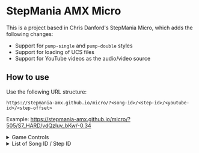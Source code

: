 # StepMania AMX Micro

This is a project based in Chris Danford's StepMania Micro, which adds the following changes:

- Support for `pump-single` and `pump-double` styles
- Support for loading of UCS files
- Support for YouTube videos as the audio/video source

## How to use

Use the following URL structure:

`https://stepmania-amx.github.io/micro/?<song-id>/<step-id>/<youtube-id>/<step-offset>`

Example: https://stepmania-amx.github.io/micro/?505/S7_HARD/vdQzIuv_bKw/-0.34

<details>
<summary>Game Controls</summary>
<dl>
	<dt>Z, Q, S, E, C</dt>
	<dd>Pads (Player 1)</dd>
	<dt>1, 7, 5, 9, 3 (Numeric Pad)</dt>
	<dd>Pads (Player 2)</dd>
	<dt>F5</dt>
	<dd>Reload</dd>
	<dt>F8 (or touch the receptors)</dt>
	<dd>AutoPlay</dd>
	<dt>F6</dt>
	<dd>AutoSync</dd>
	<dt>F11, F12</dt>
	<dd>Adjust Offset</dd>
	<dt>1 to 8 (Regular Pad)</dt>
	<dd>Change Speed</dd>
	<dt>Ctrl + Number</dt>
	<dd>Change Speed (-0.5)</dd>
	<dt>Alt + Number</dt>
	<dd>Change Speed (-0.25)</dd>
	<dt>Ctrl + Alt + Number</dt>
	<dd>Change Speed (-0.75)</dd>
</dl>
</details>

<details>
<summary>List of Song ID / Step ID</summary>
<pre>
1001/D14_14
1001/D18_18
1001/D22_22
1001/DP3_FREESTYLE
1001/S12_12
1001/S20_20
1001/S3_MP
1001/S7_7
1001/SP2_NORMAL
1002/D17_17
1002/D24_24
1002/D8_8
1002/DP50_99
1002/S10_10
1002/S15_15
1002/S18_18
1002/S21_21
1002/S23_23
1002/S4_4
1002/S6_6
1002/S8_8
1008/D18_18
1008/DP4_4
1008/S17_17
1008/S18_18
1008/S19_19
1008/S2_2
1008/S7_7
1008/S8_8
1008/SP2_2
101/D10_FREESTYLE
101/D17_HP
101/S15_CRAZY
101/S18_NIMGO
101/S8_HARD
1013/D13_13
1013/D20_20
1013/DP5_FREESTYLE
1013/S11_11
1013/S16_16
1013/S18_18
1013/S19
1013/S4_4
1013/S7_7
1017/D22_22
1017/D25_25
1017/DP3_FREESTYLE
1017/S19_19
1017/S21_21
1017/S23_23
1018/D18_18
1018/D9_9
1018/S16_16
1018/S3_MP
1018/S5_5
1018/S8_8
102/D15_NIGHTMARE
102/D18_HP
102/D8_FREESTYLE
102/S15_CRAZY
102/S18_NIMGO
102/S7_HARD
1022/D12_12
1022/D15_15
1022/D18_18
1022/S10_10
1022/S18_18
1022/S4_4
1022/S7_7
1022/SP1_NORMAL
1023/D10_10
1023/D20_20
1023/DP2_JKD
1023/S18_18
1023/S22_22
1023/S9_9
1024/D17_17
1024/DP4_4
1024/S16_16
1024/S17_TURN
1024/S3_3
1024/S5_5
1024/SP5_5
1025/D21_21
1025/D9_9
1025/S17_CRAZY
1025/S19_19
1025/S4_4
1025/S6_6
1025/S9_9
1026/D10_10
1026/D18_18
1026/DP1_JKD
1026/S17_17
1026/S3_3
1026/S6_6
1026/S8_8
1027/D11_11
1027/D20_20
1027/DP3_FREESTYLE
1027/S10_10
1027/S17_17
1027/S4_4
1027/S7_7
1028/D15_15
1028/D19_19
1028/D20_20
1028/DP3_JKD
1028/S12_12
1028/S15_15
1028/S19_19
1028/S21_21
1028/S3_3
1028/S7_7
1031/D13_13
1031/D19_19
1031/S12_12
1031/S18_18
1033/S19_19
1033/S8_8
1034/S11_11
1034/S18_18
1035/S18_18
1035/S21_21
1037/S17_17
1039/D19_19
1039/S20_20
1042/D16_16
1042/S16_16
1042/S7_7
1043/D18_18
1043/S17_17
1044/S15_15
1044/S21_21
1048/D17_17
1048/S16_16
1049/D16_16
1049/S17_17
1050/D19_19
1050/S20_20
1051/D17_17
1051/S13_13
1051/S20_20
1052/D21_21
1052/S19_19
1052/S8_8
1053/D14_14
1053/D21_21
1053/S14_14
1053/SP15_15
1054/D13_13
1054/S20_20
1055/D10_10
1055/D17_17
1055/S16_16
1055/S6_6
1055/S9_9
1056/D17_17
1056/S18_18
1057/D20_20
1057/S16_16
1057/S18_18
1058/D16_16
1058/S14_14
1058/S20_20
1059/D19_19
1059/S15_15
1060/D17_17
1060/S16_16
1061/D18_18
1061/S16_16
1061/S8_8
1062/D19_19
1062/S13_13
1062/S21_21
1062/S23_23
1063/D22_22
1063/S16_16
1063/S8_8
1064/D18_18
1064/D20_20
1064/S15_15
1064/S9_9
1065/D16_16
1065/S18_18
109/D14_HP
109/D4_FREESTYLE
109/S12_CRAZY
109/S2_2
109/S4_HARD
109/S5_5
1094/D18_18
1094/D9
1094/DP50_2PEOPLE
1094/S16
1094/S2_EASY
1094/S4
1094/S7_HARD
1095/D14
1095/D23_NIGHTMARE
1095/S13_HARD
1095/S19_CRAZY
1095/S22_HYPERCRAZY
1096/D15_NIGHTMARE
1096/D5
1096/S13_CRAZY
1096/S2_EASY
1096/S4_NORMAL
1096/S6_HARD
1101/D20_20
1101/D24_WF
1101/D26_SS
1101/S12_MP3
1101/S18_18
1101/S22_22
1101/S23_WF
1101/S4_MP
1101/S7_MP2
1102/D12_ESC
1102/D19_19
1102/D21_WINDFORCE
1102/DP3_JKD
1102/S11_11
1102/S18_18
1102/SP2_JKD
1103/D15_ESC
1103/D4_4
1103/DP2_JKD
1103/S14_JKD
1103/S17_AHGOO
1103/S3_3
1103/S6_6
1103/S8_MP
1103/SP4_XQOLOPX
1104/D13_13
1104/D19_19
1104/D22_22
1104/D23_NIGHTMARE
1104/DP50_50
1104/S11_11
1104/S17_17
1104/S20_ANOTHER
1104/S4_4
1104/S7_7
1105/D17_17
1105/D7_7
1105/DP3_JKD
1105/S13_TINY
1105/S16_ANOTHER
1105/S3_3
1105/S6_6
1105/S8_MP
1105/SP2_XQOLOPX
1106/D12_12
1106/D18_18
1106/D20_20
1106/DP3_JKD
1106/DP50_50
1106/S10_10
1106/S16_16
1106/S18_18
1106/S20_20
1106/S4_4
1106/S7_7
1106/SP2_XQOLOPX
1107/D18_18
1107/D4_4
1107/DP3_XQOLOPX
1107/DP50_CO-OP
1107/S17_17
1107/S1_MP
1107/S20_BEEP
1107/S5_5
1107/S8_8
1107/SP2_XQOLOPX
1114/D15_WF
1114/D23_NIGHTMARE
1114/D9_9
1114/DP4_4
1114/DP50_50
1114/S14_SS
1114/S16_ANOTHER
1114/S4_4
1114/S6_6
1114/S8_8
1114/SP1_JKD
1117/D16_SS
1117/D5_5
1117/DP4_JKD
1117/S16_JKD
1117/S4_4
1117/S7_7
1117/S9_MP
1118/D10_10
1118/D18_18
1118/DP3_JKD
1118/S18_SS
1118/S4_MP
1118/S6_6
1118/S8_8
1119/D17_17
1119/D26_26
1119/S11_MP3
1119/S17_17
1119/S23_23
1119/S24_24
1119/S4_MP
1119/S6_MP2
112/D16_NIGHTMARE
112/D17_ANOTHERFREESTYLE
112/D22_NIGHTMARE
112/D6_FREESTYLE
112/S15_CRAZY
112/S3_NORMAL
112/S5_HARD
112/S8_MP
1120/D20_SS
1120/D23_NIGHTMARE
1120/S12_12
1120/S17_HP
1120/S20_WF
1120/S3_3
1120/S7_7
1121/D12_ESC
1121/D20_SS
1121/D23_23
1121/S18_AHGOO
1121/S22_EXC
1121/S4_4
1121/S7_7
1121/S9_9
1121/SP2_JKD
1122/D18_HP
1122/D23_NEW
1122/D9_9
1122/DP6_XQOLOPX
1122/S11_11
1122/S17_ESC
1122/S22_EXC
1122/S4_4
1122/S7_7
1122/SP1_JKD
1123/D17_SS
1123/D9_9
1123/S17_WF
1123/S18_HP
1123/S4_4
1123/S6_6
1123/S8_8
1123/SP2_JKD
1124/D13_13
1124/D21_21
1124/DP50_50
1124/S12_12
1124/S20_20
1124/S4_MP
1124/S6_6
1124/S9_9
1125/D11_DOUBLE
1125/D20_ESC
1125/DP6_XQOLOPX
1125/S17_CRAZY
1125/S3_NORMAL
1125/S6_HARD
1125/S9_VERYHARD
1125/SP2_NORMAL
1126/D10
1126/D18_NIGHTMARE
1126/DP3_FREESTYLE
1126/S17_CRAEASY
1126/S20
1126/S3_3
1126/S5_5
1126/S9_HARD
1126/SP2_NORMAL
1127/D12
1127/D17_ANOTHER
1127/DP3_FREESTYLE
1127/S16_ESC
1127/S4_4
1127/S6_6
1127/S9_HARD
1127/SP1_NORMAL
1128/D13_BPM
1128/D19_19
1128/D24_ESC
1128/DP3_FREESTYLE
1128/S10_BPM
1128/S18_GGG
1128/S20_BPM
1128/S4_4
1128/S7_7
1128/SP2_NORMAL
1131/D20_HP
1131/D27_NIGHTMARE
1131/S15
1131/S20_NORMAL
1131/S25_CRAZY
1132/D18_NIGHTMARE
1132/S19_CRAZY
1135/D15_WDQBPM
1135/D18_HP
1135/S18_TINY
1140/D19_WF
1140/S19_AHGOO
1141/D18_TINY
1141/S17_WF
1142/D22_LV22
1142/S22_SS
1145/D15_15
1145/S14_CRAZY
1146/D20_HP
1146/S21_21
1147/D19_WF
1147/S18_SS
1148/D17_SS
1148/S18_WF
1149/D18_WF
1149/S16_SS
1152/D16_NIGHTMARE
1152/D22_NIGHTMARE
1152/S10_HARD
1152/S17_TEST
1152/S3_3
1152/S6_6
1152/SP2_NORMAL
1153/D16_LV16
1153/S13_LV13
1153/S20_LV20
1154/D10_LV10
1154/D17_LV17
1154/S17_LV17
1154/S9_LV9
1159/D11_DOUBLE
1159/D17_NIGHTMARE
1159/DP4_SANG
1159/S15_CRAZY
1159/S2_2
1159/S5_5
1159/S9_HARD
1159/SP3_SANG
1160/D10_DOUBLE
1160/D15_LV15
1160/S16_CRAZY
1160/S8_HARD
1201/D13_13
1201/D18_18
1201/S16_16
1201/S3
1201/S5
1201/S9
1202/D17_17
1202/D9_9
1202/S16_16
1202/S3
1202/S6
1202/S9
1206/D12_12
1206/D18_18
1206/S11
1206/S16_16
1206/S3
1206/S6
1208/D10_10
1208/D16_16
1208/D18_18
1208/S15_15
1208/S18_18
1208/S3
1208/S5
1208/S9
1209/D13_13
1209/DP50_50
1209/S1
1209/S13_13
1209/S3
1209/S5
1212/D16_16
1212/D23_EXC
1212/S11
1212/S21_21
1212/S4
1212/S7
1218/D18_18
1218/D4_4
1218/S16_16
1218/S2
1218/S5
1218/S9
1219/D10_10
1219/D15_15
1219/DP50_50
1219/S16_16
1219/S3
1219/S6
1219/S9
1221/D18_NEW
1221/DP50_50
1221/S11
1221/S17_17
1221/S3
1221/S7
1222/D10_10
1222/D16_16
1222/S17_17
1222/S3
1222/S7
1222/S9
1225/D12_12
1225/D18_18
1225/S11
1225/S17_17
1225/S2
1225/S6
1226/D11_11
1226/DP50_50
1226/S17_17
1226/S2
1226/S7
1226/S9
1228/D22_22
1228/D24_24
1228/S19_19
1228/S21_21
1228/S22_HP
1230/D17_17
1230/D5_5
1230/S15_15
1230/S2
1230/S5
1230/S9
1235/D18_18
1235/D9_9
1235/S17_17
1235/S4
1235/S7
1235/S9
1236/D12_12
1236/D18_18
1236/DP50_50
1236/S14_14
1236/S3
1236/S5
1236/S9
1237/D10_10
1237/D16_16
1237/DP50_50
1237/S15_15
1237/S17_17
1237/S2
1237/S5
1237/S8
1240/D16_16
1240/D19_19
1240/S18_18
1240/S23_23
1241/D14_14
1241/D21_21
1241/D23_EXC
1241/S12
1241/S15_15
1241/S19_19
1241/S3
1241/S5
1301/D18_18
1301/D20_EXC
1301/D9_9
1301/DP50_50
1301/S16_16
1301/S19_S19
1301/S2_2
1301/S7_7
1301/S9_9
1302/D16
1302/D4_4
1302/S14_14
1302/S17_CONRAD
1302/S2_2
1302/S4_4
1302/S6_6
1303/D12_12
1303/D17_17
1303/D22_22
1303/D24_EXC
1303/S10_10
1303/S16_16
1303/S20_20
1303/S4_4
1303/S7_7
1304/D11_11
1304/D18_18
1304/D20_EXC
1304/S17_17
1304/S5_5
1304/S9_9
1305/D13_13
1305/D16_NM_F
1305/D23_D23
1305/DP50_50
1305/S10_10
1305/S17_17
1305/S19_19
1305/S22_S22
1305/S4_4
1305/S7_7
1306/D15_15
1306/D17_17
1306/D19_19
1306/D23_23
1306/D25_25
1306/DP50_50
1306/S15_15
1306/S19_19
1306/S23_23
1306/S9_9
1307/D16_16
1307/D20_EXC
1307/D24_24
1307/D8_8
1307/DP50_50
1307/S12_12
1307/S18_S18
1307/S20_20
1307/S22_22
1307/S6_6
1308/D13_13
1308/D15_15
1308/D20_20
1308/S11_11
1308/S17_17
1308/S21_21
1308/S8_8
1309/D12_12
1309/D22_22
1309/D24_24
1309/DP50_50
1309/S10_10
1309/S17_17
1309/S23_23
1310/D12_12
1310/D16_NEW
1310/D19_19
1310/S10_10
1310/S15_NEW
1310/S17_17
1310/S3_3
1310/S6_6
1311/D11_11
1311/D20_20
1311/S10_10
1311/S19_19
1311/S4_4
1311/S7_7
1312/D11_11
1312/D18_NEW
1312/D19_19
1312/S18_18
1312/S4_4
1312/S7_7
1312/S9_9
1313/D17_17
1313/D4_4
1313/DP3_3
1313/S17_17
1313/S18_18
1313/S3_3
1313/S6_6
1313/S8_8
1314/D11_11
1314/D20_20
1314/D23_23
1314/DP50_50
1314/S10_10
1314/S16_BME94
1314/S20_20
1314/S4_4
1314/S7_7
1315/D17_17
1315/D8_8
1315/DP4_4
1315/S15_15
1315/S2_2
1315/S4_4
1315/S6_6
1315/SP3_3
1316/D13_13
1316/D4_4
1316/DP3_3
1316/S14_14
1316/S1_1
1316/S3_3
1316/S5_5
1316/SP2_2
1317/D15_15
1317/D5_5
1317/DP4_4
1317/S15_15
1317/S2_2
1317/S4_4
1317/S7_7
1317/SP2_2
1318/D13_13
1318/D5_5
1318/DP4_4
1318/S15_15
1318/S2_2
1318/S4_4
1318/S6_6
1318/SP3_3
1319/D16_16
1319/D5_5
1319/DP5_5
1319/S15_15
1319/S2_2
1319/S4_4
1319/S6_6
1319/SP3_3
1320/D13_13
1320/D5_5
1320/DP4_4
1320/S14_14
1320/S16_16
1320/S4_4
1320/S7_7
1320/S9_9
1320/SP2_2
1321/D17_17
1321/D5_5
1321/DP5_5
1321/S14_14
1321/S3_3
1321/S5_5
1321/S8_8
1321/SP1_1
1322/D15_15
1322/D5_5
1322/DP5_5
1322/S15_15
1322/S2_2
1322/S4_4
1322/S6_6
1322/SP2_2
1323/D16_16
1323/D4_4
1323/DP6_6
1323/S15_15
1323/S1_1
1323/S3_3
1323/S5_5
1323/SP3_3
1325/D15_15
1325/D5_5
1325/DP5_5
1325/S15_15
1325/S2_2
1325/S4_4
1325/S7_7
1325/SP3_3
1326/D17_17
1326/D5_5
1326/S17_17
1326/S4_4
1326/S6_6
1326/S8_8
1327/D15_15
1327/D5_5
1327/DP4_4
1327/DP50_50
1327/S16_16
1327/S4_4
1327/S6_6
1327/S8_8
1327/SP2_2
1328/D16_16
1328/D5_5
1328/DP6_6
1328/S15_15
1328/S4_4
1328/S7_7
1328/S9_9
1328/SP3_3
1329/D10_10
1329/D16_16
1329/S15_15
1329/S4_4
1329/S7_7
1329/S9_9
1330/D16_16
1330/D5_5
1330/S14_14
1330/S2_2
1330/S4_4
1330/S7_7
1331/D16_16
1331/D5_5
1331/S14_14
1331/S2_2
1331/S5_5
1331/S8_8
1332/D14_14
1332/D7_7
1332/S13_13
1332/S3_3
1332/S6_6
1332/S8_8
1333/D12_12
1333/D18_18
1333/S16_16
1333/S4_4
1333/S7_7
1333/S9_9
1334/D14_14
1334/D4_4
1334/S13_13
1334/S3_3
1334/S5_5
1334/S8_8
1335/D15_15
1335/D4_4
1335/S15_15
1335/S1_1
1335/S4_4
1335/S6_6
1336/D4_4
1336/D9_9
1336/S1_1
1336/S3_3
1336/S5_5
1336/S8_8
1337/D4_4
1337/D9_9
1337/S10_10
1337/S13_13
1337/S1_1
1337/S3_3
1337/S6_6
1337/S8_8
1338/D10_10
1338/D20_20
1338/S10_10
1338/S18_18
1338/S21_21
1338/S4_4
1338/S7_7
1339/D14_14
1339/D18_18
1339/D24_24
1339/S13_13
1339/S17_17
1339/S21_21
1339/S8_8
1340/D18_EXC
1340/D9_EXC
1340/DP50_EXC
1340/S14_EXC
1340/S17_EXC
1340/S4_EXC
1340/S6_EXC
1340/S9_EXC
1341/D12_EXC
1341/D5_EXC
1341/S13_EXC
1341/S1_EXC
1341/S3_EXC
1341/S5_EXC
1341/S8_NIMGO
1390/D13_D13
1390/D19_D19
1390/D23_D23
1390/S12_S12
1390/S16_S16
1390/S21_S21
13A0/D17_17
13A0/S17_17
13A1/D18_18
13A1/S16_16
13A2/D20_20
13A2/S20_20
13A3/D24_24
13A3/S19_19
13C0/D17_17
13C0/S15_15
13C1/D14_14
13C1/S18_18
13C2/D16_16
13C2/S17_17
13C3/D15_15
13C3/S17_17
13C4/D16_16
13C4/S15_15
13C5/D16_16
13C5/S16_16
13E0/D16_16
13E0/S18_18
13E1/D18_18
13E1/S17_17
13E2/D21_21
13E2/S21_21
13E3/D21
13E3/S18
13E4/D16_16
13E4/S18_18
13E5/D17_17
13E5/S17_17
1401/D12_EXC12
1401/D20_EXC20
1401/DP4_KAZEMURA
1401/DP50_EXC50
1401/S11_EXC11
1401/S16_EXC16
1401/S18_EXC18
1401/S4_EXC4
1401/S7_EXC7
1402/D12_CONRAD
1402/D15_CONRAD
1402/D19_CONRAD
1402/S10_CONRAD
1402/S14_CONRAD
1402/S18_CONRAD
1402/S7_CONRAD
1403/D12_HP12
1403/D19_HP19
1403/DP3_EDWINNERS
1403/DP50_HP50
1403/S17_HP17
1403/S3_HP3
1403/S7_HP7
1403/S9_HP9
1404/D10_ENVYTIC
1404/D16_NIMGO
1404/DP2_FELIXOR
1404/S15_NIMGO
1404/S4_ENVYTIC
1404/S8_ENVYTIC
1405/D17_EXC
1405/D23_EXC23
1405/D25_MINAMI25
1405/DP50_EXC50
1405/DP5_IMBA
1405/S18_NIMGO18
1405/S21_MINAMI21
1405/S23_CON23
1405/S9_EXC9
1406/D12_HP
1406/D20_HP
1406/DP4_FELIXOR
1406/S10_HP
1406/S18_HP
1406/S4_HP
1406/S7_HP
1407/D10_EXC10
1407/D17_ALEXROSE
1407/D20_EXC20
1407/DP3_CASHEW
1407/S10_EXC10
1407/S16_EXC16
1407/S18_EXC18
1407/S4_EXC4
1407/S7_EXC7
1408/D10_HP
1408/D19_HP
1408/D24_EXC
1408/DP3_KAZEMURA
1408/S18_HP
1408/S22_NIMGO
1408/S4_HP
1408/S6_HP
1408/S9_HP
1409/D12_CONRAD
1409/D20_NIMGO
1409/S12_CONRAD
1409/S17_NIMGO
1409/S19_NIMGO
1409/S7_CONRAD
1410/D19_EXC19
1410/D23_EXC23
1410/D9_EXC9
1410/DP4_KAZEMURA
1410/S11_EXC11
1410/S16_EXC16
1410/S19_CON19
1410/S4_EXC4
1410/S7_EXC7
1411/D18_EXC
1411/D5_EXC
1411/DP4_D_AAN
1411/S17_EXC
1411/S18_EXC
1411/S4_EXC
1411/S6_NIMGO
1411/S9_EXC
1412/D13_HP
1412/D19_HP
1412/DP3_KAZEMURA
1412/S11_HP
1412/S16_HP
1412/S18_HP
1412/S4_HP
1412/S7_HP
1413/D16_ENVY16
1413/D18_CONRAD
1413/D8_ENVY8
1413/DP3_KAZEMURA
1413/S10_ENVY10
1413/S15_ENVY15
1413/S17_CONRAD
1413/S3_ENVY3
1413/S5_ENVY5
1414/D16_ENVYTIC
1414/D7_ENVYTIC
1414/S16_ENVYTIC
1414/S20_ENVYTIC
1414/S5_ENVYTIC
1415/D11_EXC11
1415/D18_ALEXROSE
1415/D20_EXC20
1415/S10_EXC10
1415/S17_MIKEFS
1415/S18_EXC18
1415/S4_EXC4
1415/S7_EXC7
1416/D12_ENVYTIC
1416/D20_EXC
1416/S11_ENVYTIC
1416/S18_EXC
1416/S6_ENVYTIC
1417/D12_CON12
1417/D19_MINAMI19
1417/D20_CASHEW
1417/D22_FEFEFEMZ
1417/S10_MINAMI10
1417/S15_MINAMI15
1417/S17_MINAMI17
1417/S20_Z_AL
1418/D16_NIMGO
1418/D5_ENVYTIC
1418/S15_NIMGO
1418/S3_ENVYTIC
1418/S6_ENVYTIC
1419/D11_EXC11
1419/D16_HUCAR
1419/D18_EXC
1419/D21_EXC21
1419/DP2_KAZEMURA
1419/DP50_EXC50
1419/S10_EXC10
1419/S14_VENTUS91
1419/S16_EXC16
1419/S19_EXC19
1419/S4_EXC4
1419/S7_EXC7
1420/D10_ENVYTIC
1420/D15_BANNIE
1420/D19_BANNIE
1420/DP4_Z_AL
1420/S14_BANNIE
1420/S17_BANNIE
1420/S4_BANNIE
1420/S6_BANNIE
1420/S8_BANNIE
1421/D12_HP12
1421/D20_HP20
1421/D21_EXC21
1421/DP20_CODEARK2
1421/DP4_EDWINNERS
1421/DP50_EXC50
1421/S18_HP18
1421/S4_HP4
1421/S6_HP6
1421/S8_HP8
1422/D12_NIMGO
1422/D19_NIMGO
1422/D23_NIMGO
1422/S13_NIMGO
1422/S18_NIMGO
1422/S21_NIMGO
1422/S9_NIMGO
1423/D18_NIMGO
1423/D4_ENVYTIC
1423/S17_NIMGO
1423/S2_ENVYTIC
1423/S8_ENVYTIC
1424/D21_ZELLLOOO
1424/D25_WINDFORCE
1424/D27_WINDFORCE
1424/DP3_HUCAR
1424/S16_IMBA
1424/S17_DAEGUOSU
1424/S20_EXC
1424/S23_WINDFORCE
1424/S25_WINDFORCE
1425/D11_ENVYTIC
1425/D17_NIMGO
1425/D20_NIMGO
1425/D7_ENVYTIC
1425/DP5_Z_AL
1425/S10_NIMGO
1425/S15_ENVYTIC
1425/S18_NIMGO
1425/S19_ENVYTIC
1425/S1_NIMGO
1425/S3_ENVYTIC
1425/S6_ENVYTIC
1426/D13_HP13
1426/D19_HP19
1426/DP4_KAZEMURA
1426/S11_HP11
1426/S16_HP16
1426/S19_NIMGO
1426/S4_HP4
1426/S6_HP6
1427/D12_EXC
1427/D20_EXC
1427/D24_NIMGO
1427/DP4_Z_AL
1427/S10_EXC
1427/S15_EXC
1427/S19_EXC
1427/S7_EXC
1428/D10_NIMGO
1428/D18_NIMGO
1428/DP3_CASHEW
1428/S12_NIMGO
1428/S17_NIMGO
1428/S20_NIMGO
1428/S3_NIMGO
1428/S5_NIMGO
1428/S8_NIMGO
1429/D10_AP10
1429/D13_IMBA
1429/D18_AP18
1429/D22_EXC22
1429/DP3_KAZEMURA
1429/S10_AP10
1429/S16_STACCATO
1429/S17_AP17
1429/S7_AP7
1430/D10_NIMGO
1430/D16_NIMGO
1430/D20_NIMGO
1430/DP3_UYAB
1430/S15_NIMGO
1430/S19_NIMGO
1430/S3_NIMGO
1430/S5_NIMGO
1430/S8_NIMGO
1431/D11_NIMGO
1431/D17_NIMGO
1431/D22_NIMGO
1431/DP4_UYAB
1431/S16_NIMGO
1431/S20_NIMGO
1431/S9_NIMGO
1433/D12_EXC
1433/D20_EXC
1433/S11_EXC
1433/S16_EXC
1433/S19_EXC
1433/S7_NIMGO
1434/D10_EXC
1434/D16_EXC
1434/S16_EXC
1434/S6_EXC
1434/S9_EXC
1435/D14_AYAPPING
1435/D6_AYAPPING
1435/S14_AYAPPING
1435/S1_AYAPPING
1435/S3_AYAPPING
1435/S6_AYAPPING
1436/D12_EXC12
1436/D19_STACCATO
1436/D23_EXC23
1436/DP5_KAZEMURA
1436/S12_12
1436/S18_FELIXOR
1436/S21_EXC21
1436/S8_EXC8
1437/D11_HP11
1437/D15_HP15
1437/D4_HP4
1437/DP50_HP50
1437/S14_HP14
1437/S3_HP3
1437/S5_HP5
1437/S8_HP8
1438/D15_EXC15
1438/D5_EXC5
1438/DP5_IMBA
1438/S15_EXC15
1438/S2_EXC2
1438/S4_EXC4
1438/S6_EXC6
1439/D16_AP16
1439/D5_AP5
1439/DP3_Z_AL
1439/S15_AP15
1439/S17_NIMGO
1439/S2_AP2
1439/S4_AP4
1439/S7_AP7
1440/D15_EXC
1440/D5_EXC
1440/DP4_KAZEMURA
1440/S15_EXC
1440/S3_EXC
1440/S6_EXC
1440/S9_EXC
1441/D17_NIMGO17
1441/D8_NIMGO8
1441/DP3_HUCAR
1441/S16_NIMGO16
1441/S4_NIMGO4
1441/S6_NIMGO6
1441/S9_NIMGO9
1442/D16_HP16
1442/D6_EXC6
1442/DP4_Z_AL
1442/S16_EXC16
1442/S2_EXC2
1442/S4_EXC4
1442/S7_EXC7
1443/D14_NIMGO
1443/D6_AYAPPING
1443/DP3_CASHEW
1443/S14_AYAPPING
1443/S2_AYAPPING
1443/S3_AYAPPING
1443/S5_AYAPPING
1444/D16_AP16
1444/D6_AP6
1444/DP2_KAZEMURA
1444/S15_AP15
1444/S2_AP2
1444/S4_AP4
1444/S6_AP6
1445/D15_CON15
1445/D5_CON5
1445/DP4_HUCAR
1445/S14_CON14
1445/S2_CON2
1445/S4_CON4
1445/S6_CON6
1446/D16_EXC16
1446/D5_EXC5
1446/DP3_UYAB
1446/S15_EXC15
1446/S17_EXC17
1446/S4_EXC4
1446/S6_EXC6
1446/S8_EXC8
1447/D17_EXC17
1447/D7_EXC7
1447/DP3_CASHEW
1447/DP50_EXC50
1447/S16_EXC16
1447/S4_EXC4
1447/S6_EXC6
1447/S9_EXC9
1448/D14_EXC14
1448/D5_CON5
1448/DP15_CON15
1448/DP4_UYAB
1448/DP50_EXC50
1448/S14_EXC14
1448/S2_CON2
1448/S3_CON3
1448/S5_CON5
1448/SP15_CON15
1449/D17_EXC17
1449/D22_EXC22
1449/D6_EXC6
1449/S15_EXC15
1449/S19_EXC19
1449/S3_EXC3
1449/S5_EXC5
1449/S8_EXC8
1450/D11_AP11
1450/D18_AP18
1450/S10_AP10
1450/S16_AP16
1450/S3_AP3
1450/S7_AP7
1451/D19_EXC19
1451/D5_EXC5
1451/DP3_KAZEMURA
1451/DP50_EXC50
1451/S18_EXC18
1451/S4_EXC4
1451/S6_EXC6
1451/S8_EXC8
1452/D16_CON16
1452/D5_CON5
1452/DP3_HUCAR
1452/S15_CON15
1452/S1_CON1
1452/S3_CON3
1452/S5_CON5
1453/D12_CONRAD
1453/D19_CONRAD
1453/D22_ZELLLOOO
1453/D23_PACODO
1453/D24_NEXXTPOKE
1453/DP3_UYAB
1453/S11_CONRAD
1453/S17_CONRAD
1453/S19_CONRAD
1453/S21_KAIMARUZD
1453/S7_CONRAD
1454/D12_HP12
1454/D18_HP18
1454/DP3_FELIXOR
1454/S11_HP11
1454/S17_HP17
1454/S3_HP3
1454/S6_HP6
1457/D10_AP10
1457/D16_AP16
1457/D18_KAZEMURA
1457/DP2_KAZEMURA
1457/S15_AP15
1457/S16_MIURAARAN
1457/S3_AP3
1457/S6_AP6
1457/S8_AP8
1458/D15_MINAMI
1458/D6_ENVYTIC
1458/DP3_KAZEMURA
1458/S14_MINAMI
1458/S17_NIMGO
1458/S3_ENVYTIC
1458/S6_ENVYTIC
1459/D16_MOONFLOWER
1459/D19_AP19
1459/D21_XBUIRAIX
1459/D7_AP7
1459/DP3_UYAB
1459/S10_AP10
1459/S18_AP18
1459/S21_NEXXTPOKE
1459/S4_AP4
1459/S7_AP7
1460/D11_ENVY11
1460/D18_WF18
1460/DP2_HUCAR
1460/S11_ENVY11
1460/S17_WF17
1460/S6_ENVY6
1461/D18_NIMGO
1461/D6_ENVYTIC
1461/S10_ENVYTIC
1461/S17_NIMGO
1461/S3_ENVYTIC
1462/D13_CON13
1462/D17_CON17
1462/D9_CON9
1462/DP3_UYAB
1462/S11_CON11
1462/S16_CON16
1462/S18_CON18
1462/S20_CONRAD
1462/S7_CON7
1463/D12_EXC12
1463/D16_EXC16
1463/D24_EXC24
1463/D26_EXC
1463/DP3_D_AAN
1463/S15_EXC15
1463/S18_EXC18
1463/S22_EXC22
1463/S24_EXC24
1463/S8_EXC8
1464/D16_CON16
1464/D19_Z_AL
1464/D7_CON7
1464/DP4_ALPAN
1464/S10_CON10
1464/S15_HUCAR
1464/S17_CON17
1464/S20_CON20
1464/S4_CON4
1464/S7_CON7
1465/D14_NIMGO
1465/D23_NIMGO
1465/DP4_Z_AL
1465/S14_NIMGO
1465/S17_NIMGO
1465/S22_NIMGO
1465/S9_NIMGO
1467/D15_EXC15
1467/D5_EXC5
1467/S15_EXC15
1467/S2_EXC2
1467/S4_EXC4
1467/S6_EXC6
1468/D15_AP15
1468/D4_AP4
1468/S14_AP14
1468/S2_AP2
1468/S4_AP4
1468/S6_AP6
1469/D16_CON16
1469/D7_CON7
1469/S16_CON16
1469/S2_CON2
1469/S4_CON4
1469/S6_CON6
1470/D11_HP
1470/D16_HP
1470/S15_HP
1470/S3_HP
1470/S6_HP
1470/S9_HP
1471/D11_EXC
1471/D20_EXC
1471/S14_EXC
1471/S19_EXC
1471/S9_EXC
1472/D13_CONRAD
1472/D16_CONRAD
1472/D19_CONRAD
1472/D24_CONRAD
1472/D5_CONRAD
1472/DP3_ALPAN
1472/S16_CONRAD
1472/S18_CONRAD
1472/S4_CONRAD
1472/S9_CONRAD
1473/D10_BME
1473/D18_BME
1473/DP3_UYAB
1473/DP50_NIMGO
1473/S10_BME
1473/S17_BME
1473/S3_BME
1473/S6_BME
1474/D16_OSING
1474/D19_OSING
1474/D9_OSING
1474/DP50_NIMGO
1474/S10_NIMGO
1474/S15_OSING
1474/S17_NIMGO
1474/S18_OSING
1474/S3_OSING
1474/S6_NIMGO
1475/D10_BANNIE
1475/D16_BANNIE
1475/D5_BANNIE
1475/DP3_KAZEMURA
1475/S11_BANNIE
1475/S15_BANNIE
1475/S1_BANNIE
1475/S3_BANNIE
1475/S6_BANNIE
1476/D16_EXC
1476/D5_EXC
1476/DP4_IMBA
1476/S15_EXC
1476/S3_EXC
1476/S5_EXC
1476/S9_EXC
1476/SP3_EXC
1477/D12_EXC
1477/D20_EXC
1477/D24_EXC
1477/DP4_Z_AL
1477/S11_EXC
1477/S17_EXC
1477/S20_EXC
1477/S4_NIMGO
1477/S7_EXC
1479/D10_NIMGO
1479/D16_NIMGO
1479/D19_NIMGO
1479/S15_NIMGO
1479/S18_NIMGO
1479/S1_NIMGO
1479/S4_NIMGO
1479/S9_NIMGO
1480/D17_NIMGO
1480/D20_NIMGO
1480/D8_NIMGO
1480/S11_NIMGO
1480/S16_NIMGO
1480/S19_NIMGO
1480/S4_NIMGO
1480/S7_NIMGO
1481/D10_NIMGO
1481/D18_NIMGO
1481/D21_NIMGO
1481/DP2_FELIXOR
1481/S13_NIMGO
1481/S15_EXC
1481/S17_NIMGO
1481/S19_NIMGO
1481/S1_NIMGO
1481/S3_NIMGO
1481/S5_NIMGO
1481/S9_NIMGO
1482/D11_NIMGO
1482/D18_NIMGO
1482/D23_NIMGO
1482/DP5_NIMGO
1482/S12_NIMGO
1482/S18_NIMGO
1482/S21_NIMGO
1482/S4_NIMGO
1482/S7_NIMGO
1483/D11_NIMGO
1483/D16_NIMGO
1483/D20_NIMGO
1483/DP50_NIMGO
1483/S12_NIMGO
1483/S15_NIMGO
1483/S18_NIMGO
1483/S3_NIMGO
1483/S8_NIMGO
1484/D10_NIMGO
1484/D14_NIMGO
1484/D18_NIMGO
1484/D21_NIMGO
1484/DP2_INFANH2
1484/DP50_NIMGO
1484/S10_NIMGO
1484/S14_NIMGO
1484/S17_NIMGO
1484/S1_NIMGO
1484/S20_NIMGO
1484/S4_NIMGO
1484/S6_NIMGO
1486/D14_BANNIE
1486/D19_NIMGO
1486/D8_BANNIE
1486/DP3_NIMGO
1486/DP50_NIMGO
1486/S13_BANNIE
1486/S16_NIMGO
1486/S18_NIMGO
1486/S1_BANNIE
1486/S3_BANNIE
1486/S5_BANNIE
1486/S9_BANNIE
1487/D10_NIMGO
1487/D15_EXC
1487/D24_EXC
1487/DP4_IMBA
1487/DP50_EXC
1487/S10_NIMGO
1487/S14_EXC
1487/S1_NIMGO
1487/S20_EXC
1487/S3_NIMGO
1487/S5_NIMGO
1488/D13_ENVYTIC
1488/D18_ENVYTIC
1488/D20_NIMGO
1488/D4_ENVYTIC
1488/DP50_ENVYTIC
1488/S12_ENVYTIC
1488/S17_ENVYTIC
1488/S19_NIMGO
1488/S3_ENVYTIC
1488/S6_ENVYTIC
1489/D10_NIMGO
1489/D16_MINAMI
1489/D21_NIMGO
1489/S10_MINAMI
1489/S15_MINAMI
1489/S19_NIMGO
1489/S3_MINAMI
1489/S6_MINAMI
1490/D12_NIMGO
1490/D16_NIMGO
1490/D18_NIMGO
1490/D20_NIMGO
1490/S11_NIMGO
1490/S16_NIMGO
1490/S18_NIMGO
1490/S20_NIMGO
1490/S4_NIMGO
1490/S7_NIMGO
1491/D11_NIMGO
1491/D18_NIMGO
1491/D23_NIMGO
1491/DP4_NIMGO
1491/DP50_NIMGO
1491/S10_NIMGO
1491/S13_NIMGO
1491/S17_NIMGO
1491/S19_NIMGO
1491/S2_NIMGO
1491/S4_NIMGO
1491/S6_NIMGO
1492/D12_BANNIE
1492/D16_BANNIE
1492/D19_BANNIE
1492/DP3_IMBA
1492/S11_BANNIE
1492/S15_BANNIE
1492/S18_BANNIE
1492/S4_BANNIE
1492/S7_BANNIE
1493/D10_CONRAD
1493/D18_CONRAD
1493/S11_CONRAD
1493/S16_CONRAD
1493/S18_CONRAD
1493/S2_CONRAD
1493/S4_CONRAD
1493/S7_CONRAD
1494/D12_NIMGO
1494/D18_NIMGO
1494/D22_NIMGO
1494/D25_NIMGO
1494/DP2_IMBA
1494/S10_NIMGO
1494/S16_NIMGO
1494/S21_NIMGO
1494/S4_NIMGO
1494/S7_NIMGO
1497/D12_NIMGO
1497/D17_NIMGO
1497/D5_NIMGO
1497/S14_NIMGO
1497/S16_NIMGO
1497/S7_NIMGO
1498/D10_NIMGO
1498/D16_NIMGO
1498/D20_NIMGO
1498/DP4_CASHEW
1498/S10_NIMGO
1498/S15_NIMGO
1498/S17_NIMGO
1498/S6_NIMGO
1499/D11_EXC
1499/D18_EXC
1499/DP50_EXC
1499/S10_EXC
1499/S14_EXC
1499/S17_EXC
1499/S6_EXC
14A0/D21_CON21
14A0/S18_EXC18
14A0/S21_EXC21
14A1/D25_EXC
14A1/S19_NIMGO
14A1/S23_EXC
14A2/D28_EXC
14A2/S21_NIMGO
14A2/S23_EXC
14A2/S26_EXC
14C0/D15_EXC15
14C0/S16_EXC16
14C1/D15_CON15
14C1/S15_CON15
14C2/D16_NIMGO
14C2/S14_NIMGO
14C2/S15_NIMGO
14C3/D19_MIURAARAN
14C3/D20_MAXANGEL
14C3/S17_PBTO90
14C3/S18_CRISSQLIAO
14C4/D18_NIMGO
14C4/S17_NIMGO
14C5/D14_NIMGO
14C5/D19_HP
14C5/S14_NIMGO
14C5/S19_HP
14C6/D11_NIMGO
14C6/D18_NIMGO
14C6/D22_NIMGO
14C6/DP50_NIMGO
14C6/S10_NIMGO
14C6/S14_NIMGO
14C6/S17_NIMGO
14C7/D19_NIMGO
14C7/D24_NIMGO
14C7/S18_NIMGO
14C7/S23_NIMGO
14E0/D17_EXC
14E0/S19_EXC
14E1/D16_CON16
14E1/D21_CON21
14E1/S13_CON13
14E1/S18_CON18
14E1/S21_CON21
14E2/D17_EXC
14E2/S18_EXC
14E3/D18_EXC18
14E3/S17_EXC17
14E4/D20_CON20
14E4/S15_CON15
14E4/S18_EXC18
14E5/D18_EXC
14E5/S16_EXC
14E6/D15_EXC15
14E6/DP50_EXC50
14E6/S15_EXC15
14E7/D17_EXC
14E7/S16_EXC
204/D15_NIGHTMARE
204/D17_NIGHTMARE
204/DP3_FREESTYLE
204/S15_CRAZY
204/S17_CRAZY
204/S2_MP
204/S6_MP2
204/S7_HARD
204/S9_MP3
205/D12_FREESTYLE
205/D17_NIGHTMARE
205/D19_NIGHTMARE
205/S11_CRAZY
205/S16_HARD
205/S21_CRAZY
205/S4_MP
205/S7_7
205/S9_HARD
212/D16_NIGHTMARE
212/D7_7
212/S15_CRAZY
212/S4_SHIN
212/S6_HARD
212/S8_MP
213/D14_NIGHTMARE
213/D7_FREESTYLE
213/S12_CRAZY
213/S2_MP
213/S4_4
213/S6_HARD
224/D8_FREESTYLE
224/S19_LV19
224/S7_HARD
301/D17_NIGHTMARE
301/D19_NIGHTMARE
301/D8_FREESTYLE
301/DP3_JKD
301/S10_CRAZY
301/S16_CRAZY
301/S4_4
301/S7_7
301/S8_HARD
302/D15_NIGHTMARE
302/D7_FREESTYLE
302/S10_CRAZY
302/S20_CRAZY
302/S4_4
302/S7_HARD
302/S8_8
303/D17_DAEGUOSU
303/D19_NIGHTMARE
303/D9_FREESTYLE
303/DP50_MIURAARAN
303/S12_CRAZY
303/S15_HARD
303/S18_ZELLLOOO
303/S3_MP
303/S7_HARD
309/D13
309/DP5_FREESTYLE
309/S12_SHIN
309/SP4_HARD
312/D13_ESC
312/D5_FREESTYLE
312/S10_CRAZY
312/S4_4
312/S5_5
312/SP2_NORMAL
318/D13_NIGHTMARE
318/D6_FREESTYLE
318/DP4
318/S12_CRAZY
318/S2_MP
318/S4_SHIN
318/S5_HARD
403/D13_13
403/D17_NIMGO
403/D8_FREESTYLE
403/S13_LV13
403/S16_NIMGO
403/S1_1
403/S5_HARD
403/S8_CRAZY
403/SP2_NORMAL
404/D16_NIGHTMARE
404/D7_FREESTYLE
404/DP5
404/S16_16
404/S17_CRAZY
404/S2_2
404/S4_4
404/S6_HARD
404/S8_8
404/S9_CRAZY
404/SP3_NORMAL
405/D14_FREESTYLE
405/D17_NIGHTMARE
405/D23_ANOTHERFREESTYLE
405/S11_HARD
405/S14_CRAZY
405/S20_20
405/S22_CRAZY
405/S3_3
405/S5_NORMAL
414/D14_NIGHTMARE
414/D6_FREESTYLE
414/S10_CRAZY
414/S13_HP
414/S2_2
414/S4_NORMAL
414/S5_HARD
414/S7_7
503/D13_NIGHTMARE
503/D17_KAHRUNYA
503/D5_FREESTYLE
503/DP50_NIMGO
503/S13_13
503/S3_REVISED3
503/S5_REVISED5
503/S8_REVISED8
504/D7_FREESTYLE
504/S11_CRAZY
504/S3_NORMAL
504/S6_HARD
505/D18_18
505/D20_NIGHTMARE
505/D8_FREESTYLE
505/DP3_FREESTYLE
505/S13_13
505/S16_16
505/S17_CRAZY
505/S4_NORMAL
505/S7_HARD
505/S8_8
516/D20_NIGHTMARE
516/D6_FREESTYLE
516/S17_CRAZY
516/S18_CRAZY
516/S3_NORMAL
516/S6_HARD
516/S9_9
701/D11_FREESTYLE
701/D16_NIGHTMARE
701/S12_CRAZY
701/S16_CRAZY
701/S3_3
701/S7_HARD
701/S9_MP
702/D17_17
702/DP3_JKD
702/S11_CRAZY
702/S16_16
702/S2_2
702/S5_HARD
702/S8_8
702/SP3_JKD
704/D15_ANOTHERFREESTYLE
704/D20_NIGHTMARE
704/D6_FREESTYLE
704/DP50_NIGHTMARE
704/S10_MP
704/S15_CRAZY
704/S19_CRAZY
704/S3_REVISED
704/S7_HARD
705/D15_15
705/S11_CRAZY
705/S15_15
705/S18_INFANH2
705/S6_HARD
707/D15_NIGHTMARE
707/DP4_JKD
707/DP6_FREESTYLE
707/S12_CRAZY
707/S3_3
707/S5_HARD
707/S8_8
707/SP2_NORMAL
708/D14_14
708/DP6_FREESTYLE
708/S6_HARD
708/SP3_NORMAL
711/D11_FREESTYLE
711/D17_NEW
711/D19_NIGHTMARE
711/S15_CRAZY
711/S4_4
711/S6_6
711/S8_HARD
712/D10_10
712/D13_FREESTYLE
712/D19_NIGHTMARE
712/D21_NIGHTMARE
712/S10_HARD
712/S13_CRAZY
712/S19_CRAZY
712/S3_3
712/S5_NORMAL
713/D13_IMBA
713/D16_BU8U
713/D8_UYAB
713/DP3_FREESTYLE
713/S13_HUCAR
713/S17_MIKEFS
713/S2_2
713/S4_4
713/S9_9
714/D13_SS
714/DP3_JKD
714/S13_SS
714/S4_4
714/S6_HARD
714/S8_CRAZY
714/SP2_JKD
717/DP4
717/DP7_FREESTYLE
717/S13_CRAZY
717/S2_2
717/S4_4
717/S6_6
717/S9_CRAZY
717/SP4_NORMAL
718/D15_NIGHTMARE
718/DP4_FREESTYLE
718/DP6_FREESTYLE
718/S12_CRAZY
718/S14_CRAZY
718/S2_LV2 EASY
718/S4_LV4 NORMAL
718/S6_LV6 HARD
718/SP4_NORMAL
735/D12_ANOTHERFREESTYLE
735/D17_FREESTYLE
735/D18_NIGHTMARE
735/D19_NIGHTMARE
735/S15_CRAZY
735/S17_HARD
735/S20_CRAZY
735/S4_4
735/S7_7
735/S9_HARD
736/D16_16
736/D21_NEXXTPOKE
736/D8_FREESTYLE
736/S10_10
736/S13_CRAZY
736/S3_3
736/S7_HARD
802/D11_FREESTYLE
802/D19
802/D21_NIGHTMARE
802/D23_NIGHTMARE
802/S10_10
802/S11_HARD
802/S15_CRAZY
802/S19_CRAZY
802/S4_NORMAL
802/S7_7
820/D12_FREESTYLE
820/D19_NIGHTMARE
820/S10_HARD
820/S15_CRAZY
820/S3_3
820/S5_NORMAL
820/S9_9
826/D13_NIGHTMARE
826/D14_NIGHTMARE
826/DP6_FREESTYLE
826/S11_CRAZY
826/S12_HARD
826/S15_CRAZY
826/S4_4
826/S6_HARD
826/SP3_NORMAL
906/D17_NIGHTMARE
906/D9_FREESTYLE
906/S13_CRAZY
906/S15_CRAZY
906/S2_2
906/S7_HARD
909/D12_NIGHTMARE
909/DP6_FREESTYLE
909/S11_CRAZY
909/S2_2
909/S4_4
909/S6_HARD
909/SP1_NORMAL
911/D11_NIGHTMARE
911/D17_NIGHTMARE
911/D23_PHURCCON
911/S10_CRAZY
911/S17_17
911/S19_19
911/S21_DAEGUOSU
911/S22_KAZEMURA
911/S4_4
911/S6_6
911/S9_9
922/D11_FREESTYLE
922/D21_NIGHTMARE
922/D23_NIGHTMARE
922/S13_HARD
922/S15_CRAZY
922/S19_CRAZY
922/S4_4
922/S7_7
922/S8_HARD
A01/D17_NIGHTMARE
A01/D19_NIGHTMARE
A01/DP5_FREESTYLE
A01/S14_CRAZY
A01/S17_NIMGO
A01/S2_2
A01/S5_5
A01/S6_HARD
A01/S9_9
A01/SP3_NORMAL
A02/D15_NIGHTMARE
A02/D19_NIGHTMARE
A02/DP5_FREESTYLE
A02/S13_CRAZY
A02/S6_HARD
A02/SP3_NORMAL
A03/D17_NIGHTMARE
A03/S15_CRAZY
A03/S3_3
A03/S5_5
A03/S8_HARD
A03/SP5_NORMAL
A04/D19_NIGHTMARE
A04/S15_CRAZY
A04/S3_NORMAL
A04/S6_HARD
A04/S9_9
A05/D10_FREESTYLE
A05/D18_SHIN
A05/D19_NIGHTMARE
A05/S17_CRAZY
A05/S3_MP
A05/S5_REVISED
A05/S9_HARD
A06/D13_13
A06/D19_NIGHTMARE
A06/S14_CRAZY
A06/S18_HP
A06/S4_4
A06/S7_7
A06/S9_HARD
A07/D17_NIGHTMARE
A07/D18_18
A07/D9_FREESTYLE
A07/S13_CRAZY
A07/S4_NORMAL
A07/S8_HARD
A08/D13_FREESTYLE
A08/D18_NEW
A08/D23_NIGHTMARE
A08/S12_HARD
A08/S16_HARD
A08/S20_CRAZY
A08/S22_22
A08/S3_3
A08/S5_NORMAL
A11/D16_NIGHTMARE
A11/D20_ANOTHERNIGHTMARE
A11/S14_14
A11/S19_CRAZY
A11/S9_HARD
B02/D12_NIGHTMARE
B02/DP4_FREESTYLE
B02/S10_CRAZY
B02/S2_NORMAL
B02/S4_HARD
B02/S6_6
B06/D13_NIGHTMARE
B06/D6_FREESTYLE
B06/S13_CRAZY
B06/S1_1
B06/S3_NORMAL
B06/S6_HARD
B08/D14_NIGHTMARE
B08/DP5_FREESTYLE
B08/S13_CRAZY
B08/S3_3
B08/S6_6
B08/SP3_NORMAL
B13/D18_NIGHTMARE
B13/D7_FREESTYLE
B13/S16_CRAZY
B13/S2_MP
B13/S4_4
B13/S7_HARD
B16/D17_NIGHTMARE
B16/DP5_FREESTYLE
B16/S13_CRAZY
B16/S3_3
B16/S5_NORMAL
B16/S7_HARD
B16/S8_8
B17/D18_NIGHTMARE
B17/D20_NIGHTMARE
B17/D8_FREESTYLE
B17/S15_CRAZY
B17/S18_CRAZY
B17/S3_NORMAL
B17/S5_5
B17/S8_HARD
B18/D18_NIGHTMARE
B18/DP6_FREESTYLE
B18/S17_CRAZY
B18/S4_4
B18/S6_HARD
B18/S8_8
B18/SP3_NORMAL
B19/D10_FREESTYLE
B19/D17_MAXANGEL
B19/D18_MIKEFS
B19/D22_NIGHTMARE
B19/DP50_DP
B19/S17_BU8U
B19/S18_LUISSJOSE
B19/S20_CRAZY
B19/S21_CRAZY
B19/S3_3
B19/S7_7
B19/S9_MP
B28/D13_FREESTYLE
B28/D22_NIGHTMARE
B28/S11_HARD
B28/S19_CRAZY
B29/D11_FREESTYLE
B29/D20_NIGHTMARE
B29/S19_CRAZY
B29/S7_HARD
B51/D16_FREESTYLE
B51/D22_NIGHTMARE
B51/S13_HARD
B51/S19_CRAZY
B56/DP6_FREESTYLE
B56/S6_HARD
B56/S7_CRAZY
B57/D23_NIGHTMARE
B57/D24
B57/S11_HARD
B57/S16_CRAZY
C01/D12_FREESTYLE
C01/D19_NIGHTMARE
C01/S10_HARD
C01/S16_CRAZY
C01/S4_4
C01/S5_NORMAL
C01/S6_6
C02/D11_FREESTYLE
C02/D20_ANOTHERNIGHTMARE
C02/D21_NIGHTMARE
C02/S10_HARD
C02/S18_CRAZY
C02/S19_CRAZY
C02/S4_MP
C02/S7_7
C03/D19_FREESTYLE
C03/D22_NIGHTMARE
C03/D23_NIGHTMARE
C03/S10_10
C03/S16_CRAZY
C03/S19_HARD
C03/S21_CRAZY
C03/S4_4
C03/S6_6
C04/D17_FREESTYLE
C04/D23_NIGHTMARE
C04/S15_HARD
C04/S21_CRAZY
C04/S4_4
C04/S7_NORMAL
C04/S9_MP
C05/D12_FREESTYLE
C05/D19_NIGHTMARE
C05/D20_NIGHTMARE
C05/DP7_FREESTYLE
C05/S12_HARD
C05/S17_CRAZY
C05/S18_CRAZY
C05/S2_2
C05/S7_7
C06/D18_NIGHTMARE
C06/D7_FREESTYLE
C06/S14_CRAZY
C06/S4_4
C06/S6_HARD
C06/S8_8
C14/D16_NIGHTMARE
C14/DP2_FREESTYLE
C14/S14_CRAZY
C14/S4_NIMGO
C14/S6_HARD
C14/S9_NIMGO
C14/SP1_NORMAL
C41/D14_FREESTYLE
C41/D23_NIGHTMARE
C41/S12_HARD
C41/S20_CRAZY
D01/D17_ANOTHERFREESTYLE
D01/D19_ANOTHERNIGHTMARE
D01/D20_NIGHTMARE
D01/DP7_FREESTYLE
D01/S15_CRAZY
D01/S16_ANOTHERHARD
D01/S18_ANOTHERCRAZY
D01/S2_2
D01/S5_5
D01/S8_8
D01/S9_HARD
D01/SP3_NORMAL
D02/D18_NIGHTMARE
D02/D7_FREESTYLE
D02/S14_CRAZY
D02/S16_ANOTHERCRAZY
D02/S2_2
D02/S4_NORMAL
D02/S5_5
D02/S8_HARD
D03/D16_ANOTHERFREESTYLE
D03/D25_NIGHTMARE
D03/DP50_50
D03/S11_11
D03/S16_HARD
D03/S18_18
D03/S23_CRAZY
D03/S4_4
D03/S7_NORMAL
D15/D18_NIGHTMARE
D15/DP8_FREESTYLE
D15/S14_CRAZY
D15/S4_NORMAL
D15/S6_HARD
D16/D11_FREESTYLE
D16/D18_NIGHTMARE
D16/D22_NIGHTMARE
D16/S11_HARD
D16/S17_CRAZY
D16/S18_CRAZY
D16/S5_NORMAL
D17/D17_SHIN
D17/D21_NIGHTMARE
D17/D9_FREESTYLE
D17/S16_CRAZY
D17/S4_4
D17/S5_NORMAL
D17/S8_HARD
D18/D11_FREESTYLE
D18/D15_NIGHTMARE
D18/S3_3
D18/S5_5
D18/S9_9
D28/D21_NIGHTMARE
D28/D22_NIGHTMARE
D28/D9_FREESTYLE
D28/S18_HARD
D28/S20_CRAZY
D28/S21_CRAZY
D28/S3_NORMAL
D28/S4_REVISED
D28/S7_HARD
D30/D18_ANOTHERFREESTYLE
D30/D23_NIGHTMARE
D30/D24_NIGHTMARE
D30/S16_HARD
D30/S17_HARD
D30/S21_CRAZY
D30/S22_CRAZY
D30/S7_NORMAL
D32/D15_NIGHTMARE
D32/DP5_FREESTYLE
D32/S14_CRAZY
D32/S5_HARD
D34/D15_FREESTYLE
D34/D23_NIGHTMARE
D34/S15_HARD
D34/S21_CRAZY
D35/D18_FREESTYLE
D35/D26_NIGHTMARE
D35/S16_HARD
D35/S24_CRAZY
D41/D21_NIGHTMARE
D41/S19_CRAZY
D42/D20_NIGHTMARE
D42/S19_CRAZY
DC04/DP50_FREESTYLE
DC04/S16_HARD
DC04/S17_CRAZY
E0000205/S11_CRAZY
E0000205/S4_MP
E0000205/S7_7
E0000312/D5_FREESTYLE
E0000312/S10_CRAZY
E0000312/S4_4
E0000312/S5_5
E0000505/D8_FREESTYLE
E0000505/S4_NORMAL
E0000505/S7_HARD
E0000505/S8_8
E0000711/D11_FREESTYLE
E0000711/S4_4
E0000711/S6_6
E0000711/S8_HARD
E0000713/S2_2
E0000713/S4_4
E0000713/S9_9
E0000736/D8_FREESTYLE
E0000736/S10_10
E0000736/S3_3
E0000736/S7_HARD
E0000B19/D10_FREESTYLE
E0000B19/S3_3
E0000B19/S7_7
E0000B19/S9_MP
E0000D03/S11_11
E0000D03/S4_4
E0000D03/S7_NORMAL
E0000E13/S12_HARD
E0000E13/S3_NORMAL
E0000E13/S7_HARD
E0001002/D8_8
E0001002/S4_4
E0001002/S6_6
E0001002/S8_8
E0001026/D10_10
E0001026/S3_3
E0001026/S6_6
E0001026/S8_8
E0001104/S11_11
E0001104/S4_4
E0001104/S7_7
E0001124/S4_MP
E0001124/S6_6
E0001124/S9_9
E0001305/S10_10
E0001305/S4_4
E0001305/S7_7
E0001311/D11_11
E0001311/S10_10
E0001311/S4_4
E0001311/S7_7
E0001312/D11_11
E0001312/S4_4
E0001312/S7_7
E0001312/S9_9
E0001314/D11_11
E0001314/S10_10
E0001314/S4_4
E0001314/S7_7
E0001329/D10_10
E0001329/S4_4
E0001329/S7_7
E0001329/S9_9
E0001330/D5_5
E0001330/S2_2
E0001330/S4_4
E0001330/S7_7
E0001331/D5_5
E0001331/S2_2
E0001331/S5_5
E0001331/S8_8
E0001334/D4_4
E0001334/S3_3
E0001334/S5_5
E0001334/S8_8
E0001340/D9_EXC
E0001340/S4_EXC
E0001340/S6_EXC
E0001340/S9_EXC
E0001341/D5_EXC
E0001341/S1_EXC
E0001341/S3_EXC
E0001341/S5_EXC
E0001401/D12_EXC12
E0001401/S11_EXC11
E0001401/S4_EXC4
E0001401/S7_EXC7
E0001403/D12_HP12
E0001403/S3_HP3
E0001403/S7_HP7
E0001403/S9_HP9
E0001407/D10_EXC10
E0001407/S10_EXC10
E0001407/S4_EXC4
E0001407/S7_EXC7
E0001410/D9_EXC9
E0001410/S11_EXC11
E0001410/S4_EXC4
E0001410/S7_EXC7
E0001419/D11_EXC11
E0001419/S10_EXC10
E0001419/S4_EXC4
E0001419/S7_EXC7
E0001426/D13_HP13
E0001426/S11_HP11
E0001426/S4_HP4
E0001426/S6_HP6
E0001437/D4_HP4
E0001437/S3_HP3
E0001437/S5_HP5
E0001437/S8_HP8
E0001438/D5_EXC5
E0001438/S2_EXC2
E0001438/S4_EXC4
E0001438/S6_EXC6
E0001439/D5_AP5
E0001439/S2_AP2
E0001439/S4_AP4
E0001439/S7_AP7
E0001440/D5_EXC
E0001440/S3_EXC
E0001440/S6_EXC
E0001440/S9_EXC
E0001441/D8_NIMGO8
E0001441/S4_NIMGO4
E0001441/S6_NIMGO6
E0001441/S9_NIMGO9
E0001442/D6_EXC6
E0001442/S2_EXC2
E0001442/S4_EXC4
E0001442/S7_EXC7
E0001443/D6_AYAPPING
E0001443/S2_AYAPPING
E0001443/S3_AYAPPING
E0001443/S5_AYAPPING
E0001444/D6_AP6
E0001444/S2_AP2
E0001444/S4_AP4
E0001444/S6_AP6
E0001445/D5_CON5
E0001445/S2_CON2
E0001445/S4_CON4
E0001445/S6_CON6
E0001446/D5_EXC5
E0001446/S4_EXC4
E0001446/S6_EXC6
E0001446/S8_EXC8
E0001447/D7_EXC7
E0001447/S4_EXC4
E0001447/S6_EXC6
E0001447/S9_EXC9
E0001448/D5_CON5
E0001448/S2_CON2
E0001448/S3_CON3
E0001448/S5_CON5
E0001449/D6_EXC6
E0001449/S3_EXC3
E0001449/S5_EXC5
E0001449/S8_EXC8
E0001450/D11_AP11
E0001450/S10_AP10
E0001450/S3_AP3
E0001450/S7_AP7
E0001451/D5_EXC5
E0001451/S4_EXC4
E0001451/S6_EXC6
E0001451/S8_EXC8
E0001452/D5_CON5
E0001452/S1_CON1
E0001452/S3_CON3
E0001452/S5_CON5
E0001457/D10_AP10
E0001457/S3_AP3
E0001457/S6_AP6
E0001457/S8_AP8
E0001459/D7_AP7
E0001459/S10_AP10
E0001459/S4_AP4
E0001459/S7_AP7
E0001467/D5_EXC5
E0001467/S2_EXC2
E0001467/S4_EXC4
E0001467/S6_EXC6
E0001468/D4_AP4
E0001468/S2_AP2
E0001468/S4_AP4
E0001468/S6_AP6
E0001473/D10_BME
E0001473/S10_BME
E0001473/S3_BME
E0001473/S6_BME
E0001474/D9_OSING
E0001474/S10_NIMGO
E0001474/S3_OSING
E0001474/S6_NIMGO
E0001477/D12_EXC
E0001477/S11_EXC
E0001477/S4_NIMGO
E0001477/S7_EXC
E0001481/D10_NIMGO
E0001481/S1_NIMGO
E0001481/S3_NIMGO
E0001481/S5_NIMGO
E0001481/S9_NIMGO
E0001484/D10_NIMGO
E0001484/S1_NIMGO
E0001484/S4_NIMGO
E0001484/S6_NIMGO
E0001486/D8_BANNIE
E0001486/S1_BANNIE
E0001486/S3_BANNIE
E0001486/S5_BANNIE
E0001486/S9_BANNIE
E0001487/D10_NIMGO
E0001487/S1_NIMGO
E0001487/S3_NIMGO
E0001487/S5_NIMGO
E0001491/D11_NIMGO
E0001491/S10_NIMGO
E0001491/S2_NIMGO
E0001491/S4_NIMGO
E0001491/S6_NIMGO
E01/D18_NIGHTMARE
E01/DP6_FREESTYLE
E01/S16_CRAZY
E01/S7_HARD
E01/SP4_NORMAL
E02/D20_NIGHTMARE
E02/D7_FREESTYLE
E02/S18_CRAZY
E02/S20_SHIN
E02/S3_NORMAL
E02/S9_HARD
E03/D10_FREESTYLE
E03/D18_NIGHTMARE
E03/D21_NIGHTMARE
E03/S17_CRAZY
E03/S4_4
E03/S6_MP
E03/S8_HARD
E05/D19_NIGHTMARE
E05/D9_FREESTYLE
E05/S10_HARD
E05/S17_CRAZY
E05/S6_NORMAL
E12/D14_FREESTYLE
E12/D20_NIGHTMARE
E12/D23
E12/S12_HARD
E12/S16_HARD
E12/S19_CRAZY
E12/S20_CRAZY
E12/S4_REVISED4
E12/S6_6
E12/S8_NORMAL
E13/D13_FREESTYLE
E13/D20_NIGHTMARE
E13/D22_NIGHTMARE
E13/DP2_FREESTYLE
E13/S12_HARD
E13/S17_CRAZY
E13/S19_CRAZY
E13/S3_NORMAL
E13/S7_HARD
E13/SP10_NORMAL
E20/D17_NIGHTMARE
E20/D18_WINDFORCE
E20/DP5_FREESTYLE
E20/S15_CRAZY
E20/S6_HARD
E20/SP2_NORMAL
E24/D15_NIGHTMARE
E24/D8_FREESTYLE
E24/S14_CRAZY
E24/S16_HARD
E24/S2_2
E24/S6_HARD
E24/S9_MP
E24/SP1_NORMAL
E27/D15_NIGHTMARE
E27/S13_CRAZY
E27/S5_HARD
E27/SP2_NORMAL
E28/D15_NIGHTMARE
E28/D18_NIGHTMARE
E28/DP6_FREESTYLE
E28/S10_CRAZY
E28/S14_CRAZY
E28/S4_4
E28/S5_HARD
E28/SP1_NORMAL
E29/D11_FREESTYLE
E29/D17_NIGHTMARE
E29/S16_CRAZY
E29/S4_4
E29/S7_7
E29/S9_HARD
E29/SP2_NORMAL
E50/D24_NIGHTMARE
E50/S22_CRAZY
E928/D13_FREESTYLE
E928/S21_CRAZY
E928/S8_HARD
EF2000/S13_13
EF2000/S17_CONRAD17
EF2000/S5_REVISED5
EF2000/S8_REVISED8
EF2001/D18_NIGHTMARE
EF2001/D19_ANOTHER19
EF2001/S16_CRAZY
EF2001/S7_HARD
EF2002/S12_CRAZY
EF2002/S15_HARD
EF2002/S21_NIMGO21
EF2002/S7_HARD
EF2003/S11_CON11
EF2003/S16_CON16
EF2003/S18_CON18
EF2003/S22_CON22
EF2004/D25_MINAMI25
EF2004/D26_MINAMI26
EF2004/S21_MINAMI21
EF2004/S9_EXC9
EF2005/S10_10
EF2005/S16_16
EF2005/S18_BME18
EF2005/S7_7
EF2006/S12_CRAZY
EF2006/S16_CRAZY
EF2006/S19_EXC19
EF2006/S9_MP
EF2007/S15_CRAZY
EF2007/S20_OSING20
EF2007/S6_6
EF2007/S8_HARD
EF2008/S10_CRAZY
EF2008/S17_17
EF2008/S19_19
EF2008/S20_SPHAM20
EF2009/D21_EXC21
EF2009/D22_EXC22
EF2009/S16_EXC16
EF2009/S19_EXC19
EF2010/S10_AP10
EF2010/S16_AP16
EF2010/S17_CONRAD_S17
EF2010/S7_AP7
EF2011/D15_LV15
EF2011/D17_KJG
EF2011/S16_CRAZY
EF2011/S8_HARD
EF2012/D18_ANOTHER18
EF2012/S16_16
EF2012/S17_CRAZY
EF2012/S9_CRAZY
EF2013/D20_20
EF2013/D21_NIMGO21
EF2013/S10_10
EF2013/S19_19
EF2014/D24_24
EF2014/D25_EXC25
EF2014/S19_19
EF2014/S21_21
EF2015/S13_13
EF2015/S16_16
EF2015/S18_EXC18
EF2015/S7_HARD
EF2016/D15_15
EF2016/D18_CONRAD18
EF2016/S12_12
EF2016/S15_15
EF2017/S19_19
EF2017/S4_4
EF2017/S6_6
EF2017/S8_8
EF2018/S12_HARD
EF2018/S17_CRAZY
EF2018/S19_CRAZY
EF2018/S21_OSING21
EF2019/S12_S12
EF2019/S16_S16
EF2019/S21_S21
EF2019/S23_NIMGO23
EF2020/S15_AP15
EF2020/S17_CONRADS17
EF2020/S4_AP4
EF2020/S6_AP6
EF2021/D13_SS
EF2021/D17_CONRAD17
EF2021/S13_SS
EF2021/S8_CRAZY
EF2022/D18_18
EF2022/D19_SPHAM19
EF2022/S13_13
EF2022/S17_17
EF2023/D20_20
EF2023/D22_NIMGO22
EF2023/S12_MP3
EF2023/S18_18
EF2024/D13_13
EF2024/D16_NM_F
EF2024/D23_D23
EF2024/D24_EXC24
EF2025/S17_OSING17
EF2025/S2_2
EF2025/S4_4
EF2025/S9_9
EF2026/D16_EXC16
EF2026/D18_NIMGO18
EF2026/S15_EXC15
EF2026/S8_EXC8
EF2027/D15_15
EF2027/D19_MINAMI19
EF2027/S11_CRAZY
EF2027/S15_15
EF2028/S11_HARD
EF2028/S15_CRAZY
EF2028/S19_CRAZY
EF2028/S20_EXC20
EF2029/S11_11
EF2029/S17_ESC
EF2029/S22_EXC
EF2029/S23_WF23
EF2030/S15_15
EF2030/S17_CONRAD17
EF2030/S5
EF2030/S9
EF2031/D10_FREESTYLE
EF2031/D18_CONRAD18
EF2031/S15_CRAZY
EF2031/S8_HARD
EF2032/D18_18
EF2032/D19_NIMGO19
EF2032/S11
EF2032/S17_17
EF2033/D25_EXC25
EF2033/S10_CRAZY
EF2033/S20_CRAZY
EF2033/S23_EXC23
EF2034/D19_19
EF2034/D23_23
EF2034/D25_25
EF2034/D26_EXC26
EF2035/S16_CRAZY
EF2035/S17_CRAZY
EF2035/S18_BME18
EF2035/S9_9
EF2036/D17_FREESTYLE
EF2036/D18_CONRAD18
EF2036/S10_HARD
EF2036/S17_CRAZY
EF2037/D18_NIGHTMARE
EF2037/D20_ANOTHER20
EF2037/S17_CRAZY
EF2037/S8_8
EF2038/D19_AP19
EF2038/D21_CONRAD21
EF2038/S10_AP10
EF2038/S18_AP18
EF2039/D18_18
EF2039/D22_OSING22
EF2039/S17_17
EF2039/S9
EF2040/D15_NIGHTMARE
EF2040/D17_CONRAD17
EF2040/S14_CRAZY
EF2040/S6_LV6HARD
EF2041/D17_NIGHTMARE
EF2041/D18_CONRAD18
EF2041/S15_CRAZY
EF2041/S8_HARD
EF2042/S10_MP
EF2042/S15_CRAZY
EF2042/S19_CRAZY
EF2042/S20_EXC20
EF2043/D19_EXC19
EF2043/D21_NIMGO21
EF2043/S16_EXC16
EF2043/S19_CON19
EF2044/D22_NIGHTMARE
EF2044/D24_NIMGO24
EF2044/S20_CRAZY
EF2044/S9_MP
EF2045/D15_NIGHTMARE
EF2045/D18_CONRAD18
EF2045/S12_CRAZY
EF2045/S8_8
EF2046/D18_NIGHTMARE
EF2046/D19_OSING19
EF2046/S14_CRAZY
EF2046/S6_HARD
EF2047/S10_HARD
EF2047/S17_CRAZY
EF2047/S18_CRAZY
EF2047/S19_CONRAD19
EF2048/D19_SPHAM90
EF2048/D20_100
EF2048/D22_110
EF2048/D23_120
EF2049/D13_13
EF2049/D15_15
EF2049/D20_20
EF2049/D21_NIMGO21
EF2050/D11_FREESTYLE
EF2050/D17
EF2050/S13_HARD
EF2050/S8_HARD
EF2051/D17_NIMGO17
EF2051/D18_NIMGO18
EF2051/S16_NIMGO16
EF2051/S9_NIMGO9
EF2052/D11_11
EF2052/D18_NEW
EF2052/D19_19
EF2052/D20_CONRAD20
EF2053/D15_ESC
EF2053/D18_EXC18
EF2053/D20_NIMGO20
EF2053/D21_MINAMI21
EF2054/D14_FREESTYLE
EF2054/D17_NIGHTMARE
EF2054/D23_ANOTHERFREESTYLE
EF2054/D25_ANOTHER25
EF2055/S17_17
EF2055/S18_CONRAD18
EF2055/S5_5
EF2055/S8_8
EF2056/S14_CRAZY
EF2056/S18_HP
EF2056/S19_MINAMI19
EF2056/S9_HARD
EF2057/D18_NIGHTMARE
EF2057/D20_CONRAD20
EF2057/S17_CRAEASY
EF2057/S9_HARD
EF2058/D18_NIGHTMARE
EF2058/D21_CONRAD21
EF2058/S17_CRAZY
EF2058/S8_HARD
EF2059/D17_FREESTYLE
EF2059/D18_NIGHTMARE
EF2059/D19_NIGHTMARE
EF2059/D23_OSING23
EF2060/D18_OSING18
EF2060/D7_FREESTYLE
EF2060/S11_CRAZY
EF2060/S6_HARD
EF2061/S17_CRAZY
EF2061/S19_CONRAD19
EF2061/S6_MP
EF2061/S8_HARD
EF2062/D12_12
EF2062/D16_NEW
EF2062/D19_19
EF2062/D20_SPHAM20
EF2063/S11_11
EF2063/S16_HARD
EF2063/S18_18
EF2063/S23_NIMGO22
EF2064/D19_NIGHTMARE
EF2064/D23_EXC23
EF2064/S15_CRAZY
EF2064/S9_9
EF2065/S13_CRAZY
EF2065/S18_OSING18
EF2065/S7_HARD
EF2065/S8_8
EF2066/S14_CRAZY
EF2066/S18_CONRAD18
EF2066/S6_HARD
EF2066/S9_9
EF2067/D16_NIGHTMARE
EF2067/D19_OSING19
EF2067/S17_CRAZY
EF2067/S6_HARD
EF2068/D16_NIGHTMARE
EF2068/D20_NIMGO20
EF2068/S15_CRAZY
EF2068/S8_MP
EF2069/D18_18
EF2069/D22_CONRAD22
EF2069/S16
EF2069/S7_HARD
EF2070/S14_CRAZY
EF2070/S16_HARD
EF2070/S18_ANOTHER18
EF2070/S9_MP
EF2071/S17_17
EF2071/S18_CONRAD18
EF2071/S6_6
EF2071/S8_8
EF2072/S10_10
EF2072/S16_CRAZY
EF2072/S19_HARD
EF2072/S20_EXC20
EF2073/D16_NIGHTMARE
EF2073/D20_CONRAD20
EF2073/S10_HARD
EF2073/S17_TEST
EF2074/S17_CRAZY
EF2074/S24_NIMGO24
EF2074/S6_HARD
EF2074/S9_VERYHARD
EF2075/D18_OSING18
EF2075/D9_9
EF2075/S17_CRAZY
EF2075/S9_9
EF2076/S16_CRAZY
EF2076/S19_EXC19
EF2076/S5_NORMAL
EF2076/S8_HARD
EF2077/D13_13
EF2077/D19_NIMGO19
EF2077/S13_13
EF2077/S5
EF2078/D11_FREESTYLE
EF2078/D20_ANOTHERNIGHTMARE
EF2078/D21_NIGHTMARE
EF2078/D22_OSING22
EF2079/D22_22
EF2079/D26_WF26
EF2079/S17_17
EF2079/S23_23
EF2080/D13_13
EF2080/D18_OSING18
EF2080/S11_11
EF2080/S16_16
EF2081/S12_HARD
EF2081/S17_CRAZY
EF2081/S18_CRAZY
EF2081/S19_CONRAD19
EF2082/D18_18
EF2082/D21_NIMGO21
EF2082/S11_11
EF2082/S17_17
EF2083/D17_FREESTYLE
EF2083/D21_EXC21
EF2083/S15_HARD
EF2083/S7_NORMAL
EF2084/D10_10
EF2084/D15_15
EF2084/D22_OSING22
EF2084/S16_16
EF2085/S15_CRAZY
EF2085/S17_CRAZY
EF2085/S18_CONRAD18
EF2085/S9_MP3
EF2086/S17_17
EF2086/S18_CONRAD18
EF2086/S7
EF2086/S9
EF2087/S16_16
EF2087/S20_NIMGO20
EF2087/S5
EF2087/S9
EF2088/S10_AP10
EF2088/S17_AP17
EF2088/S21_NIMGO21
EF2088/S7_AP7
EF2089/D18_18
EF2089/D23_EXC23
EF2089/S11
EF2089/S16_16
EF2090/D17_17
EF2090/D18_CONRAD18
EF2090/S13_TINY
EF2090/S16_ANOTHER
EF2091/S11_MP3
EF2091/S17_17
EF2091/S19_CONRAD19
EF2091/S6_MP2
EF2092/D17_17
EF2092/D20_OSING20
EF2092/S17_17
EF2092/S18_18
EF2093/S10_10
EF2093/S13_CRAZY
EF2093/S21_OSING21
EF2093/S7_HARD
EF2094/D10_FREESTYLE
EF2094/D18_SHIN
EF2094/D19_NIGHTMARE
EF2094/D24_EXC24
EF2095/S17_17
EF2095/S19_NIMGO19
EF2095/S5_5
EF2095/S9_9
EF2096/S14_CRAZY
EF2096/S20_CONRAD20
EF2096/S6_HARD
EF2096/S8_8
EF2097/D11_11
EF2097/D20_CONRAD20
EF2097/S17_17
EF2097/S9
EF2098/D17_17
EF2098/D21_OSING21
EF2098/S16_16
EF2098/S9
EF2099/D18_ANOTHERFREESTYLE
EF2099/D23_NIGHTMARE
EF2099/D24_NIGHTMARE
EF2099/D27_NXSB
F01/D10_FREESTYLE
F01/D17_NIGHTMARE
F01/D18_ANOTHERNIGHTMARE
F01/S16_CRAZY
F01/S17_CRAZY
F01/S2_NORMAL
F01/S3_3
F01/S6_6
F01/S7_HARD
F01/S9_9
F02/D13_FREESTYLE
F02/D22_NIGHTMARE
F02/S10_HARD
F02/S20_CRAZY
F02/S21_CRAZY
F02/S3_NORMAL
F02/S7_MP
F03/D16_NIGHTMARE
F03/D3_FREESTYLE
F03/S17_CRAZY
F03/S6_HARD
F03/SP1_NORMAL
F13/D18_NIGHTMARE
F13/DP4_FREESTYLE
F13/S10_CRAZY
F13/S5_HARD
F13/SP1_NORMAL
F14/D16_NIGHTMARE
F14/D19_CONRAD
F14/D7_FREESTYLE
F14/S15_CRAZY
F14/S18_CONRAD
F14/S3_NORMAL
F14/S7_HARD
F15/D13_NIGHTMARE
F15/D18_18
F15/DP8_FREESTYLE
F15/S16_CRAZY
F15/S3_NORMAL
F15/S4_4
F15/S6_HARD
F15/S7_7
F15/S9_9
F22/D17_NIGHTMARE
F22/D7_FREESTYLE
F22/S15_CRAZY
F22/S2_NORMAL
F22/S5_HARD
F23/D14_FREESTYLE
F23/D22_NIGHTMARE
F23/S19_CRAZY
F23/S4_REVISED4
F23/S6_MP
F23/S8_HARD
F24/D10_10
F24/D18_NIGHTMARE
F24/S17_CRAZY
F24/S2_MP
F24/S3_NORMAL
F24/S5_5
F24/S8_HARD
F25/D18_NIGHTMARE
F25/DP5_FREESTYLE
F25/S10_HARD
F25/S17_CRAZY
F25/S18_CRAZY
F25/S4_NORMAL
F26/D14_NIGHTMARE
F26/D17_FREESTYLE
F26/DP6_FREESTYLE
F26/S10_HARD
F26/S17_CRAZY
F26/S4_4
F26/S7_7
F26/SP3_NORMAL
F28/D14_FREESTYLE
F28/D21_NIGHTMARE
F28/S14_HARD
F28/S21_CRAZY
F28/S4_NORMAL
F29/D21_FREESTYLE
F29/D24_NIGHTMARE
F29/DP2_JKD
F29/S17_HARD
F29/S23_CRAZY
F29/S3_3
F29/S5_LV5 HARD
F29/S8_NORMAL
F31/D17_NIGHTMARE
F31/D4_FREESTYLE
F31/S7_HARD
F33/D22_NIGHTMARE
F33/D25_ESC
F33/S11_HARD
F33/S19_CRAZY
F34/D20_NIGHTMARE
F34/S18_CRAZY
F34/S8_HARD
F37/D8_FREESTYLE
F37/S16_CRAZY
F37/S6_HARD
F38/D17_NIGHTMARE
F38/S19_CRAZY
F38/S5_HARD
F50/D19_NIGHTMARE
F50/S15_CRAZY
F53/D18_NIGHTMARE
F53/S16_CRAZY
F53/S9_HARD
F54/D7_FREESTYLE
F54/S17_CRAZY
F54/S6_HARD
F59/S18_CRAZY
F59/S7_HARD
F60/D24_NIGHTMARE
F60/S10_HARD
F60/S22_CRAZY
F65/D19_NIGHTMARE
F65/DP6_FREESTYLE
F65/S17_CRAZY
FE13B/DP50_FREESTYLE
FE13B/S16_HARD
FE13B/S17_CRAZY
FE13B/S3_3
FE13B/S5_5
FE13B/S8_8
FE13B/SP15_NORMAL
</pre>
</details>
